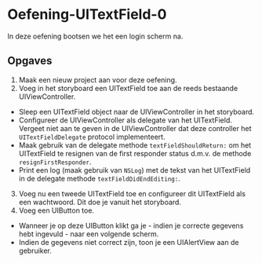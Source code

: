 # Oefening-UITextField-0

In deze oefening bootsen we het een login scherm na.

## Opgaves
1. Maak een nieuw project aan voor deze oefening.
2. Voeg in het storyboard een UITextField toe aan de reeds bestaande UIViewController.
  - Sleep een UITextField object naar de UIViewController in het storyboard.
  - Configureer de UIViewController als delegate van het UITextField. Vergeet niet aan te geven in de UIViewController dat deze controller het `UITextFieldDelegate` protocol implementeert.
  - Maak gebruik van de delegate methode `textFieldShouldReturn:` om het UITextField te resignen van de first responder status d.m.v. de methode `resignFirstResponder`.
  - Print een log (maak gebruik van `NSLog`) met de tekst van het UITextField in de delegate methode `textFieldDidEndEditing:`.
3. Voeg nu een tweede UITextField toe en configureer dit UITextField als een wachtwoord. Dit doe je vanuit het storyboard.
4. Voeg een UIButton toe. 
  - Wanneer je op deze UIButton klikt ga je - indien je correcte gegevens hebt ingevuld - naar een volgende scherm.
  - Indien de gegevens niet correct zijn, toon je een UIAlertView aan de gebruiker.

